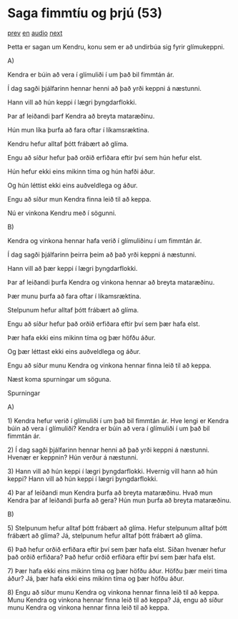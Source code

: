 # Saga fimmtíu og þrjú (53)

[prev](../is/story_52.md)
[en](../en/story_53.md)
[audio](../audio/story_53.mp3)
[next](../is/story_54.md)

Þetta er sagan um Kendru, konu sem er að undirbúa sig fyrir glímukeppni.

A\)

Kendra er búin að vera í glímuliði í um það bil fimmtán ár.

Í dag sagði þjálfarinn hennar henni að það yrði keppni á næstunni.

Hann vill að hún keppi í lægri þyngdarflokki.

Þar af leiðandi þarf Kendra að breyta mataræðinu.

Hún mun líka þurfa að fara oftar í líkamsræktina.

Kendru hefur alltaf þótt frábært að glíma.

Engu að síður hefur það orðið erfiðara eftir því sem hún hefur elst.

Hún hefur ekki eins mikinn tíma og hún hafði áður.

Og hún léttist ekki eins auðveldlega og áður.

Engu að síður mun Kendra finna leið til að keppa.

Nú er vinkona Kendru með í sögunni.

B\)

Kendra og vinkona hennar hafa verið í glímuliðinu í um fimmtán ár.

Í dag sagði þjálfarinn þeirra þeim að það yrði keppni á næstunni.

Hann vill að þær keppi í lægri þyngdarflokki.

Þar af leiðandi þurfa Kendra og vinkona hennar að breyta mataræðinu.

Þær munu þurfa að fara oftar í líkamsræktina.

Stelpunum hefur alltaf þótt frábært að glíma.

Engu að síður hefur það orðið erfiðara eftir því sem þær hafa elst.

Þær hafa ekki eins mikinn tíma og þær höfðu áður.

Og þær léttast ekki eins auðveldlega og áður.

Engu að síður munu Kendra og vinkona hennar finna leið til að keppa.

Næst koma spurningar um söguna.

Spurningar

A\)

1\) Kendra hefur verið í glímuliði í um það bil fimmtán ár. Hve lengi er
Kendra búin að vera í glímuliði? Kendra er búin að vera í glímuliði í um
það bil fimmtán ár.

2\) Í dag sagði þjálfarinn hennar henni að það yrði keppni á næstunni.
Hvenær er keppnin? Hún verður á næstunni.

3\) Hann vill að hún keppi í lægri þyngdarflokki. Hvernig vill hann að
hún keppi? Hann vill að hún keppi í lægri þyngdarflokki.

4\) Þar af leiðandi mun Kendra þurfa að breyta mataræðinu. Hvað mun
Kendra þar af leiðandi þurfa að gera? Hún mun þurfa að breyta
mataræðinu.

B\)

5\) Stelpunum hefur alltaf þótt frábært að glíma. Hefur stelpunum alltaf
þótt frábært að glíma? Já, stelpunum hefur alltaf þótt frábært að glíma.

6\) Það hefur orðið erfiðara eftir því sem þær hafa elst. Síðan hvenær
hefur það orðið erfiðara? Það hefur orðið erfiðara eftir því sem þær
hafa elst.

7\) Þær hafa ekki eins mikinn tíma og þær höfðu áður. Höfðu þær meiri
tíma áður? Já, þær hafa ekki eins mikinn tíma og þær höfðu áður.

8\) Engu að síður munu Kendra og vinkona hennar finna leið til að keppa.
Munu Kendra og vinkona hennar finna leið til að keppa? Já, engu að síður
munu Kendra og vinkona hennar finna leið til að keppa.
